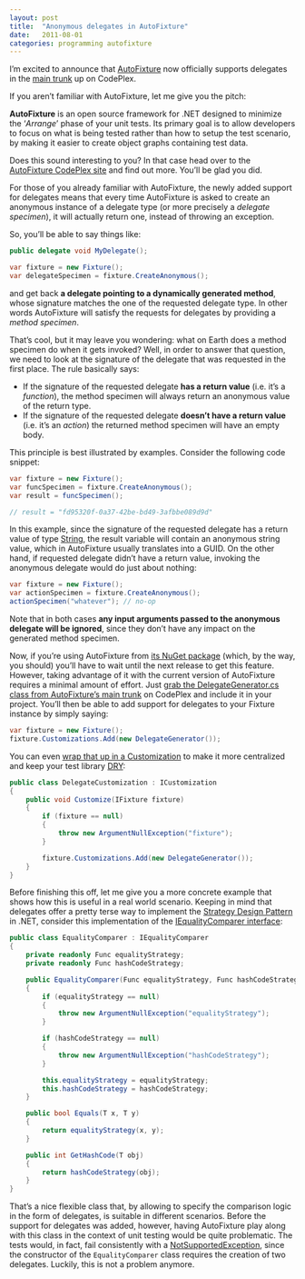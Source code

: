```yaml
---
layout: post
title:  "Anonymous delegates in AutoFixture"
date:   2011-08-01
categories: programming autofixture
---
```


I’m excited to announce that [AutoFixture][1] now officially supports delegates in the [main trunk][2] up on CodePlex.

If you aren’t familiar with AutoFixture, let me give you the pitch:

<div class="note">
<p>
<i class="fa fa-book fa-2x pull-left"></i>
<strong>AutoFixture</strong> is an open source framework for .NET designed to minimize the ‘<em>Arrange</em>’ phase of your unit tests. Its primary goal is to allow developers to focus on what is being tested rather than how to setup the test scenario, by making it easier to create object graphs containing test data.
</p>
</div>

Does this sound interesting to you? In that case head over to the [AutoFixture CodePlex site][1] and find out more. You’ll be glad you did.

For those of you already familiar with AutoFixture, the newly added support for delegates means that every time AutoFixture is asked to create an anonymous instance of a delegate type (or more precisely a _delegate specimen_), it will actually return one, instead of throwing an exception.

So, you’ll be able to say things like:

```csharp
public delegate void MyDelegate();

var fixture = new Fixture();
var delegateSpecimen = fixture.CreateAnonymous();
```

and get back **a delegate pointing to a dynamically generated method**, whose signature matches the one of the requested delegate type. In other words AutoFixture will satisfy the requests for delegates by providing a _method specimen_.

That’s cool, but it may leave you wondering: what on Earth does a method specimen do when it gets invoked? Well, in order to answer that question, we need to look at the signature of the delegate that was requested in the first place. The rule basically says:

  * If the signature of the requested delegate **has a return value** (i.e. it’s a _function_), the method specimen will always return an anonymous value of the return type.
  * If the signature of the requested delegate **doesn’t have a return value** (i.e. it’s an _action_) the returned method specimen will have an empty body.

This principle is best illustrated by examples. Consider the following code snippet:

```csharp
var fixture = new Fixture();
var funcSpecimen = fixture.CreateAnonymous();
var result = funcSpecimen();

// result = "fd95320f-0a37-42be-bd49-3afbbe089d9d"
```

In this example, since the signature of the requested delegate has a return value of type [String][3], the result variable will contain an anonymous string value, which in AutoFixture usually translates into a GUID.
On the other hand, if requested delegate didn’t have a return value, invoking the anonymous delegate would do just about nothing:

```csharp
var fixture = new Fixture();
var actionSpecimen = fixture.CreateAnonymous();
actionSpecimen("whatever"); // no-op
```

Note that in both cases **any input arguments passed to the anonymous delegate will be ignored**, since they don’t have any impact on the generated method specimen.

Now, if you’re using AutoFixture from [its NuGet package][4] (which, by the way, you should) you’ll have to wait until the next release to get this feature. However, taking advantage of it with the current version of AutoFixture requires a minimal amount of effort. Just [grab the DelegateGenerator.cs class from AutoFixture’s main trunk][5] on CodePlex and include it in your project. You’ll then be able to add support for delegates to your Fixture instance by simply saying:

```csharp
var fixture = new Fixture();
fixture.Customizations.Add(new DelegateGenerator());
```

You can even [wrap that up in a Customization][6] to make it more centralized and keep your test library [DRY][7]:

```csharp
public class DelegateCustomization : ICustomization
{
    public void Customize(IFixture fixture)
    {
        if (fixture == null)
        {
            throw new ArgumentNullException("fixture");
        }

        fixture.Customizations.Add(new DelegateGenerator());
    }
}
```

Before finishing this off, let me give you a more concrete example that shows how this is useful in a real world scenario. Keeping in mind that delegates offer a pretty terse way to implement the [Strategy Design Pattern][8] in .NET, consider this implementation of the [IEqualityComparer interface][9]:

```csharp
public class EqualityComparer : IEqualityComparer
{
    private readonly Func equalityStrategy;
    private readonly Func hashCodeStrategy;

    public EqualityComparer(Func equalityStrategy, Func hashCodeStrategy)
    {
        if (equalityStrategy == null)
        {
            throw new ArgumentNullException("equalityStrategy");
        }

        if (hashCodeStrategy == null)
        {
            throw new ArgumentNullException("hashCodeStrategy");
        }

        this.equalityStrategy = equalityStrategy;
        this.hashCodeStrategy = hashCodeStrategy;
    }

    public bool Equals(T x, T y)
    {
        return equalityStrategy(x, y);
    }

    public int GetHashCode(T obj)
    {
        return hashCodeStrategy(obj);
    }
}
```

That’s a nice flexible class that, by allowing to specify the comparison logic in the form of delegates, is suitable in different scenarios. Before the support for delegates was added, however, having AutoFixture play along with this class in the context of unit testing would be quite problematic. The tests would, in fact, fail consistently with a [NotSupportedException][10], since the constructor of the `EqualityComparer` class requires the creation of two delegates.
Luckily, this is not a problem anymore.

[1]: http://autofixture.codeplex.com
[2]: http://autofixture.codeplex.com/SourceControl/changeset/changes/48b0ea5a7f15
[3]: http://msdn.microsoft.com/en-us/library/system.string.aspx
[4]: http://nuget.org/List/Packages/AutoFixture
[5]: http://autofixture.codeplex.com/SourceControl/changeset/view/493eecec7784#Src%2fAutoFixture%2fKernel%2fDelegateGenerator.cs
[6]: http://blog.ploeh.dk/2011/03/18/EncapsulatingAutoFixtureCustomizations.aspx
[7]: http://en.wikipedia.org/wiki/Don't_repeat_yourself
[8]: http://sourcemaking.com/design_patterns/strategy
[9]: http://msdn.microsoft.com/en-us/library/ms132151.aspx
[10]: http://msdn.microsoft.com/en-us/library/system.notsupportedexception.aspx
